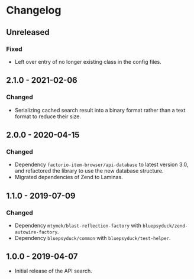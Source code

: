 # Changelog

## Unreleased

### Fixed

- Left over entry of no longer existing class in the config files.

## 2.1.0 - 2021-02-06

### Changed

- Serializing cached search result into a binary format rather than a text format to reduce their size.

## 2.0.0 - 2020-04-15

### Changed

- Dependency `factorio-item-browser/api-database` to latest version 3.0, and refactored the library to use the new
  database structure.
- Migrated dependencies of Zend to Laminas.

## 1.1.0 - 2019-07-09

### Changed

- Dependency `mtymek/blast-reflection-factory` with `bluepsyduck/zend-autowire-factory`.
- Dependency `bluepsyduck/common` with `bluepsyduck/test-helper`.

## 1.0.0 - 2019-04-07

- Initial release of the API search.
